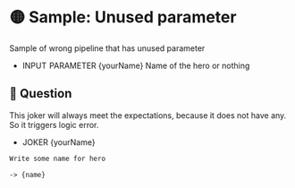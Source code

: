 # 🟡 Sample: Unused parameter

Sample of wrong pipeline that has unused parameter

-   INPUT  PARAMETER {yourName} Name of the hero or nothing
<!-- Note: Missing declaration of OUTPUT parameter -->

## 💬 Question

This joker will always meet the expectations, because it does not have any.
So it triggers logic error.

-   JOKER {yourName}

```markdown
Write some name for hero
```

`-> {name}`
